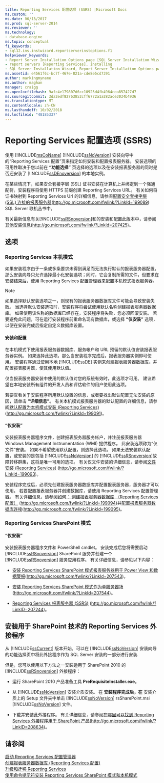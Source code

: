 ```yaml
---
title: Reporting Services 配置选项 (SSRS) |Microsoft Docs
ms.custom: ''
ms.date: 06/13/2017
ms.prod: sql-server-2014
ms.reviewer: ''
ms.technology:
- database-engine
ms.topic: conceptual
f1_keywords:
- sql12.ins.instwizard.reportserverinstoptions.f1
helpviewer_keywords:
- Report Server Installation Options page [SQL Server Installation Wizard]
- report servers [Reporting Services], installing
- SQL Server Installation Wizard, Report Server Installation Options page
ms.assetid: e4561f6c-bc7f-467e-821a-cde8e5cd7391
author: markingmyname
ms.author: maghan
manager: craigg
ms.openlocfilehash: 9afc4e179807d6cc10925d4fb4964cea857427d7
ms.sourcegitcommit: 3da2edf82763852cff6772a1a282ace3034b4936
ms.translationtype: MT
ms.contentlocale: zh-CN
ms.lasthandoff: 10/02/2018
ms.locfileid: "48185337"
---
```

# <a name="reporting-services-configuration-options-ssrs"></a>Reporting Services 配置选项 (SSRS)
  使用 [!INCLUDE[msCoName](../../includes/msconame-md.md)] [!INCLUDE[ssNoVersion](../../includes/ssnoversion-md.md)] 安装向导中的“Reporting Services 配置”页来指定如何安装和配置报表服务器。 安装选项的可用性取决于您以前在 **“功能选择”** 页选择的选项以及在安装报表服务器的同时是否还安装了 [!INCLUDE[ssDEnoversion](../../includes/ssdenoversion-md.md)] 的本地实例。  
  
 在某些情况下，如果安全套接字层 (SSL) 证书安装在计算机上并绑定到一个强通配符，安装程序将使用 HTTPS 前缀创建 Reporting Services URL。 有关如何将证书映射到 Reporting Services Url 的详细信息，请参阅[配置安全套接字层 (SSL) 连接的报表服务器](http://go.microsoft.com/fwlink/?LinkId=199089)(http://go.microsoft.com/fwlink/?LinkId=199089) SQL Server 联机丛书中。  
  
 有关最新信息有关[!INCLUDE[ssRSnoversion](../../includes/ssrsnoversion-md.md)]和的安装和配置此版本中，请参阅[其他安装信息](http://go.microsoft.com/fwlink/?LinkId=207425)(http://go.microsoft.com/fwlink/?LinkId=207425)。  
  
## <a name="options"></a>选项  
  
### <a name="reporting-services-native-mode"></a>Reporting Services 本机模式  
 如果安装程序由于一条或多条要求未得到满足而无法执行默认的报表服务器配置，那么安装向导只允许选择最小化安装选项；同时，它会复制所需的文件，但要求在安装结束后，使用 Reporting Services 配置管理器来配置本机模式报表服务器。  
  
> [!NOTE]  
>  如果选择默认安装选项之一，则现有的报表服务器数据库文件可能会导致安装失败。 当选择默认安装选项时，安装程序将尝试使用默认名称创建报表服务器数据库。 如果使用该名称的数据库已经存在，安装程序将失败，您必须回滚安装。 若要避免此问题，可在运行安装程序前重命名现有数据库，或选择 **“仅安装”** 选项，以便在安装完成后指定自定义数据库设置。  
  
#### <a name="install-and-configure"></a>安装和配置  
 在本机模式下使用报表服务器数据库、服务帐户和 URL 预留的默认值安装报表服务器实例。 如果选择此选项，那么当安装程序完成后，报表服务器实例即可使用。 安装程序通过使用本地 [!INCLUDE[ssDE](../../includes/ssde-md.md)] 实例来创建报表服务器数据库，并配置报表服务器，使其使用默认值。  
  
 仅当报表服务器安装中使用的默认值对您的系统有效时，此选项才可用。 建议希望在本地安装所有组件的开发人员和评估软件的用户使用此选项。  
  
 若要查看关于安装程序所用默认设置的信息，或者要找出默认配置无法安装的原因，请单击 **“详细信息”**。 有关本机模式报表服务器的默认配置的详细信息，请参阅[默认配置为本机模式安装 (Reporting Services)](http://go.microsoft.com/fwlink/?LinkId=199091) (http://go.microsoft.com/fwlink/?LinkId=199091)。  
  
#### <a name="install-only"></a>“仅安装”  
 安装报表服务器程序文件，创建报表服务器服务帐户，并注册报表服务器 Windows Management Instrumentation (WMI) 提供程序。 此安装选项称为“仅文件”安装。 如果不希望使用默认配置，则选择此选项。 如果无法安装默认配置，或安装的是包括 [!INCLUDE[ssNoVersion](../../includes/ssnoversion-md.md)] 的 [!INCLUDE[ssRSnoversion](../../includes/ssrsnoversion-md.md)]故障转移群集，这将是唯一可用的选项。 有关仅文件安装的详细信息，请参阅[文件安装 (Reporting Services)](http://go.microsoft.com/fwlink/?LinkId=199093) (http://go.microsoft.com/fwlink/?LinkId=199093)。  
  
 安装程序完成后，必须先创建报表服务器数据库并配置报表服务器，服务器才可以使用。 若要配置报表服务器并创建数据库，请使用 Reporting Services 配置管理器。 有关详细信息，请参阅[如何： 创建报表服务器数据库 （Reporting Services 配置）](http://go.microsoft.com/fwlink/?LinkId=199094) (http://go.microsoft.com/fwlink/?LinkId=199094)并[配置报表服务器数据库连接](http://go.microsoft.com/fwlink/?LinkId=199095)(http://go.microsoft.com/fwlink/?LinkId=199095)。  
  
### <a name="reporting-services-sharepoint-mode"></a>Reporting Services SharePoint 模式  
  
#### <a name="install-only"></a>“仅安装”  
 安装报表服务器程序文件和 PowerShell cmdlet。 安装完成后您将需要启动 [!INCLUDE[ssRSnoversion](../../includes/ssrsnoversion-md.md)] SharePoint 服务并创建一个 [!INCLUDE[ssRSnoversion](../../includes/ssrsnoversion-md.md)] 服务应用程序。 有关详细信息，请参见以下内容：  
  
-   [安装 Reporting Services SharePoint 模式报表服务器用于 Power View 和数据警报](http://go.microsoft.com/fwlink/?LinkId=207543)(http://go.microsoft.com/fwlink/?LinkId=207543)。  
  
-   [安装 Reporting Services SharePoint 模式作为单服务器场](http://go.microsoft.com/fwlink/?LinkId=207544)(http://go.microsoft.com/fwlink/?LinkId=207544)。  
  
-   [Reporting Services 报表服务器 (SSRS)](http://go.microsoft.com/fwlink/?LinkID=207244) (http://go.microsoft.com/fwlink/?LinkID=207244)。  
  
## <a name="installing-the-reporting-services-add-in-for-sharepoint-technologies"></a>安装用于 SharePoint 技术的 Reporting Services 外接程序  
 从 [!INCLUDE[ssCurrent](../../includes/sscurrent-md.md)] 版本开始，可以在 [!INCLUDE[ssNoVersion](../../includes/ssnoversion-md.md)] 安装向导的功能选择页中将此外接程序作为 SQL Server 安装的一部分进行安装.  
  
 但是，您可以使用以下方法之一安装适用于 SharePoint 2010 的 [!INCLUDE[ssRSnoversion](../../includes/ssrsnoversion-md.md)] 外接程序：  
  
-   运行 SharePoint 2010 产品准备工具 **PreRequisiteInstaller.exe**。  
  
-   从 [!INCLUDE[ssNoVersion](../../includes/ssnoversion-md.md)] 安装介质安装。 在 **安装程序完成后，在** 安装介质上的 Setup 文件夹中单击 [!INCLUDE[ssNoVersion](../../includes/ssnoversion-md.md)] rsSharePoint.msi [!INCLUDE[ssNoVersion](../../includes/ssnoversion-md.md)] 文件。  
  
-   下载并安装此外接程序。 有关详细信息，请参阅[在哪里可以找到 Reporting Services 外接程序用于 SharePoint 产品](http://go.microsoft.com/fwlink/?LinkID=208634)(http://go.microsoft.com/fwlink/?LinkID=208634)。  
  
## <a name="see-also"></a>请参阅  
 [启动 Reporting Services 配置管理器](http://go.microsoft.com/fwlink/?LinkId=199096)   
 [创建报表服务器数据库 (Reporting Services 配置)](http://go.microsoft.com/fwlink/?LinkId=199094)   
 [升级和迁移 Reporting Services](http://go.microsoft.com/fwlink/?LinkID=245628)   
 [使用命令提示符安装 Reporting Services SharePoint 模式和本机模式](http://go.microsoft.com/fwlink/?LinkId=217620)  
  
  

